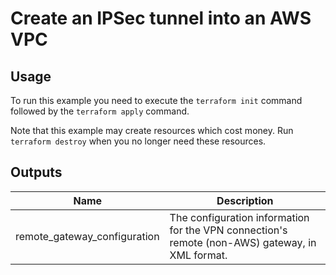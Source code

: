 # Create an IPSec tunnel into an AWS VPC #

## Usage ##

To run this example you need to execute the `terraform init` command
followed by the `terraform apply` command.

Note that this example may create resources which cost money. Run
`terraform destroy` when you no longer need these resources.

## Outputs ##

| Name | Description |
|------|-------------|
| remote_gateway_configuration | The configuration information for the VPN connection's remote (non-AWS) gateway, in XML format. |
